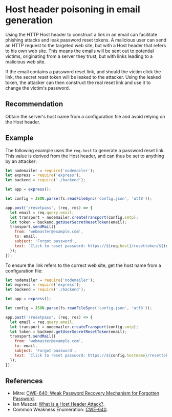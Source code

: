 # Host header poisoning in email generation
Using the HTTP Host header to construct a link in an email can facilitate phishing attacks and leak password reset tokens. A malicious user can send an HTTP request to the targeted web site, but with a Host header that refers to his own web site. This means the emails will be sent out to potential victims, originating from a server they trust, but with links leading to a malicious web site.

If the email contains a password reset link, and should the victim click the link, the secret reset token will be leaked to the attacker. Using the leaked token, the attacker can then construct the real reset link and use it to change the victim's password.


## Recommendation
Obtain the server's host name from a configuration file and avoid relying on the Host header.


## Example
The following example uses the `req.host` to generate a password reset link. This value is derived from the Host header, and can thus be set to anything by an attacker:


```javascript
let nodemailer = require('nodemailer');
let express = require('express');
let backend = require('./backend');

let app = express();

let config = JSON.parse(fs.readFileSync('config.json', 'utf8'));

app.post('/resetpass', (req, res) => {
  let email = req.query.email;
  let transport = nodemailer.createTransport(config.smtp);
  let token = backend.getUserSecretResetToken(email);
  transport.sendMail({
    from: 'webmaster@example.com',
    to: email,
    subject: 'Forgot password',
    text: `Click to reset password: https://${req.host}/resettoken/${token}`,
  });
});

```
To ensure the link refers to the correct web site, get the host name from a configuration file:


```javascript
let nodemailer = require('nodemailer');
let express = require('express');
let backend = require('./backend');

let app = express();

let config = JSON.parse(fs.readFileSync('config.json', 'utf8'));

app.post('/resetpass', (req, res) => {
  let email = req.query.email;
  let transport = nodemailer.createTransport(config.smtp);
  let token = backend.getUserSecretResetToken(email);
  transport.sendMail({
    from: 'webmaster@example.com',
    to: email,
    subject: 'Forgot password',
    text: `Click to reset password: https://${config.hostname}/resettoken/${token}`,
  });
});

```

## References
* Mitre: [CWE-640: Weak Password Recovery Mechanism for Forgotten Password](https://cwe.mitre.org/data/definitions/640.html).
* Ian Muscat: [What is a Host Header Attack?](https://www.acunetix.com/blog/articles/automated-detection-of-host-header-attacks/).
* Common Weakness Enumeration: [CWE-640](https://cwe.mitre.org/data/definitions/640.html).
